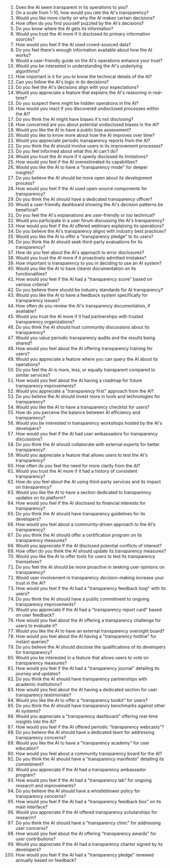 1. Does the AI seem transparent in its operations to you?
2. On a scale from 1-10, how would you rate the AI's transparency?
3. Would you like more clarity on why the AI makes certain decisions?
4. How often do you find yourself puzzled by the AI's decisions?
5. Do you know where the AI gets its information?
6. Would you trust the AI more if it disclosed its primary information sources?
7. How would you feel if the AI used crowd-sourced data?
8. Do you feel there's enough information available about how the AI works?
9. Would a user-friendly guide on the AI's operations enhance your trust?
10. Would you be interested in understanding the AI's underlying algorithms?
11. How important is it for you to know the technical details of the AI?
12. Can you follow the AI's logic in its decisions?
13. Do you feel the AI's decisions align with your expectations?
14. Would you appreciate a feature that explains the AI's reasoning in real-time?
15. Do you suspect there might be hidden operations in the AI?
16. How would you react if you discovered undisclosed processes within the AI?
17. Do you think the AI might have biases it's not disclosing?
18. How concerned are you about potential undisclosed biases in the AI?
19. Would you like the AI to have a public bias assessment?
20. Would you like to know more about how the AI improves over time?
21. Would you appreciate periodic transparency reports from the AI?
22. Do you think the AI should involve users in its improvement processes?
23. Do you feel informed about what this AI can't do?
24. Would you trust the AI more if it openly disclosed its limitations?
25. How would you feel if the AI overestimated its capabilities?
26. Would you like the AI to have a "transparency mode" for deeper insights?
27. Do you believe the AI should be more open about its development process?
28. How would you feel if the AI used open-source components for transparency?
29. Do you think the AI should have a dedicated transparency officer?
30. Would a user-friendly dashboard showing the AI's decision patterns be beneficial?
31. Do you feel the AI's explanations are user-friendly or too technical?
32. Would you participate in a user forum discussing the AI's transparency?
33. How would you feel if the AI offered webinars explaining its operations?
34. Do you believe the AI's transparency aligns with industry best practices?
35. Would you like the AI to offer a "transparency pledge" to its users?
36. Do you think the AI should seek third-party evaluations for its transparency?
37. How do you feel about the AI's approach to error disclosures?
38. Would you trust the AI more if it proactively admitted mistakes?
39. How important is transparency to you in deciding to use an AI system?
40. Would you like the AI to have clearer documentation on its functionalities?
41. How would you feel if the AI had a "transparency score" based on various criteria?
42. Do you believe there should be industry standards for AI transparency?
43. Would you like the AI to have a feedback system specifically for transparency issues?
44. How often do you review the AI's transparency documentation, if available?
45. Would you trust the AI more if it had partnerships with trusted transparency organizations?
46. Do you think the AI should host community discussions about its transparency?
47. Would you value periodic transparency audits and the results being shared?
48. How would you feel about the AI offering transparency training for users?
49. Would you appreciate a feature where you can query the AI about its operations?
50. Do you feel the AI is more, less, or equally transparent compared to similar services?
51. How would you feel about the AI having a roadmap for future transparency improvements?
52. Would you appreciate a "transparency first" approach from the AI?
53. Do you believe the AI should invest more in tools and technologies for transparency?
54. Would you like the AI to have a transparency checklist for users?
55. How do you perceive the balance between AI efficiency and transparency?
56. Would you be interested in transparency workshops hosted by the AI's developers?
57. How would you feel if the AI had user ambassadors for transparency discussions?
58. Do you think the AI should collaborate with external experts for better transparency?
59. Would you appreciate a feature that allows users to test the AI's transparency?
60. How often do you feel the need for more clarity from the AI?
61. Would you trust the AI more if it had a history of consistent transparency?
62. How do you feel about the AI using third-party services and its impact on transparency?
63. Would you like the AI to have a section dedicated to transparency updates on its platform?
64. How would you feel if the AI disclosed its financial interests for transparency?
65. Do you think the AI should have transparency guidelines for its developers?
66. How would you feel about a community-driven approach to the AI's transparency?
67. Do you think the AI should offer a certification program on its transparency measures?
68. Would you appreciate if the AI disclosed potential conflicts of interest?
69. How often do you think the AI should update its transparency measures?
70. Would you like the AI to offer tools for users to test its transparency themselves?
71. Do you feel the AI should be more proactive in seeking user opinions on transparency?
72. Would user involvement in transparency decision-making increase your trust in the AI?
73. How would you feel if the AI had a "transparency feedback loop" with its users?
74. Do you think the AI should have a public commitment to ongoing transparency improvements?
75. Would you appreciate if the AI had a "transparency report card" based on user feedback?
76. How would you feel about the AI offering a transparency challenge for users to evaluate it?
77. Would you like the AI to have an external transparency oversight board?
78. How would you feel about the AI having a "transparency hotline" for instant queries?
79. Do you believe the AI should disclose the qualifications of its developers for transparency?
80. Would you be interested in a feature that allows users to vote on transparency measures?
81. How would you feel if the AI had a "transparency journal" detailing its journey and updates?
82. Do you think the AI should have transparency partnerships with academic institutions?
83. How would you feel about the AI having a dedicated section for user transparency testimonials?
84. Would you like the AI to offer a "transparency toolkit" for users?
85. Do you think the AI should have transparency benchmarks against other AI systems?
86. Would you appreciate a "transparency dashboard" offering real-time insights into the AI?
87. How would you feel if the AI offered periodic "transparency webcasts"?
88. Do you believe the AI should have a dedicated team for addressing transparency concerns?
89. Would you like the AI to have a "transparency academy" for user education?
90. How would you feel about a community transparency board for the AI?
91. Do you think the AI should have a "transparency manifesto" detailing its commitment?
92. Would you appreciate if the AI had a transparency ambassador program?
93. How would you feel if the AI had a "transparency lab" for ongoing research and improvements?
94. Do you believe the AI should have a whistleblower policy for transparency concerns?
95. How would you feel if the AI had a "transparency feedback box" on its main interface?
96. Would you appreciate if the AI offered transparency scholarships for research?
97. Do you think the AI should have a "transparency clinic" for addressing user concerns?
98. How would you feel about the AI offering "transparency awards" for user contributions?
99. Would you appreciate if the AI had a transparency charter signed by its developers?
100. How would you feel if the AI had a "transparency pledge" renewed annually based on feedback?
